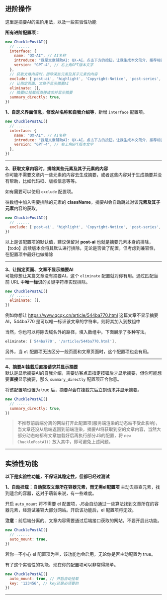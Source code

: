 ## 进阶操作
这里是摘要AI的进阶用法，以及一些实验性功能

**所有进阶配置项：**

```js
new ChucklePostAI({
  // ......
  interface: {
    name: "QX-AI", // AI名称
    introduce: "我是文章辅助AI: QX-AI，点击下方的按钮，让我生成本文简介、推荐相关文章等。", // 自我介绍
    version: "GPT-4", // 右上角GPT版本文字
  },
  // 获取文章内容时，排除某些元素及其子元素的内容
  exclude: ['post-ai', 'highlight', 'Copyright-Notice', 'post-series', 'mini-sandbox'],
  // 让指定页面、文章不显示摘要AI
  eliminate: [],
  // 摘要AI挂载后直接请求并显示摘要
  summary_directly: true,
})
```

**1、自定义界面信息，修改AI名称和自我介绍等**，新增 `interface` 配置项。

```js
new ChucklePostAI({
  // ......
  interface: {
    name: "QX-AI", // AI名称
    introduce: "我是文章辅助AI: QX-AI，点击下方的按钮，让我生成本文简介、推荐相关文章等。", // 自我介绍
    version: "GPT-4", // 右上角GPT版本文字
  },
})
```

***

**2、获取文章内容时，排除某些元素及其子元素的内容**  
你可能不需要文章内一些元素的内容去生成摘要，或者这些内容对于生成摘要并没有帮助，比如代码框、版权信息等等。

如有需要可以使用 `exclude` 配置项。

往数组中加入需要排除的元素的 **className**，摘要AI会自动跳过对该**元素及其子元素**内容的获取。

```js
new ChucklePostAI({
  // ......
  exclude: ['post-ai', 'highlight', 'Copyright-Notice', 'post-series', 'mini-sandbox'],
})
```

以上是该配置项的默认值，建议保留对 **post-ai** 也就是摘要元素本身的排除，【todo】后续版本会将其默认进行排除，无论是否做了配置，但考虑到兼容性，在配置项中最好也做排除

***

**3、让指定页面、文章不显示摘要AI**  
可能你想让某篇文章没有摘要AI，这个 `eliminate`  配置就对你有用。通过匹配当前 URL 中**唯一标识**的关键字符串实现排除。

```js
new ChucklePostAI({
  // ......
  eliminate: [],
})
```

例如你想让 https://www.qcqx.cn/article/544ba770.html 这篇文章不显示摘要AI，544ba770 是可以唯一标识该文章的字符串，则将其加入到数组中

当然，你也可以将除去域名外的路径，填入数组中。下面展示了多种写法。

```js
eliminate: ['544ba770', '/article/544ba770.html'],
```

另外，当 `el` 配置项无法区分一般页面和文章页面时，这个配置项也会有用。

***

**4、摘要AI挂载后直接请求并显示摘要**  
默认是显示摘要AI的自我介绍，需要访客点击指定按钮后才显示摘要，但你可能想要**直接**显示摘要，那么 `summary_directly` 配置项正合你意。

将该配置项设置为 true 后，摘要AI会在挂载完后立刻请求并显示摘要。

```js
new ChucklePostAI({
  // ......
  summary_directly: true,
})
```

> 不推荐前后端分离的网站打开此配置项(服务端渲染的动态站不受此影响)，当文章还没从后端返回到前端渲染，摘要AI将获取到空的文章内容，当然大部分动态站都有文章加载好后再执行部分JS的配置，将 `new ChucklePostAI()` 放入其中，即可避免上述问题。

***

## 实验性功能
**以下是实验性功能，不保证其稳定性，但都已经过测试**

**1、自动挂载：自动获取文章所在容器元素，而无需el配置项**
主动去审查元素，找到适合的容器，这对于萌新来说，有一些难度。

开启 `auto_mount` 将不需要 el 配置项，JS会自动通过一些算法找到文章所在的容器元素，经测试兼容大部分网站。开启该功能后，el 配置项将无效。

**注意**：前后端分离的、文章内容需要通过后端接口获取的网站，不要开启此功能。

```js
new ChucklePostAI({
  // ......
  auto_mount: true,
})
```

若你一不小心 el 配置项为空，该功能也会启用，无论你是否主动配置为 true。

有了这个实验性的功能，现在你的配置项可以非常得简单。

```js
new ChucklePostAI({
  auto_mount: true, // 开启自动挂载
  key: '123456', // key还是必须要的
})

```

***
